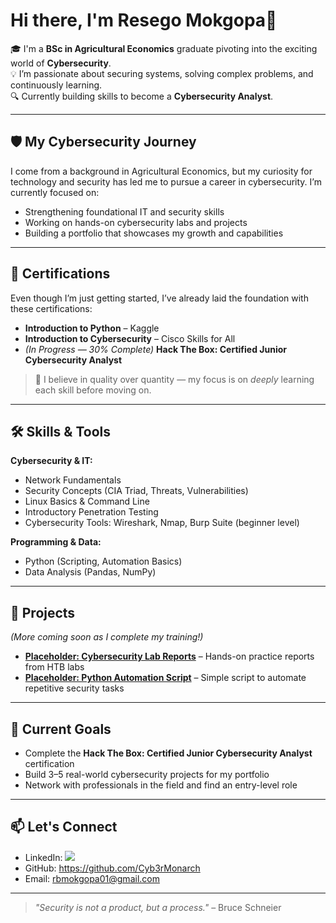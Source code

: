 # Hi there, I'm Resego Mokgopa👋  

🎓 I'm a **BSc in Agricultural Economics** graduate pivoting into the exciting world of **Cybersecurity**.  
💡 I’m passionate about securing systems, solving complex problems, and continuously learning.  
🔍 Currently building skills to become a **Cybersecurity Analyst**.  

---

## 🛡️ My Cybersecurity Journey  

I come from a background in Agricultural Economics, but my curiosity for technology and security has led me to pursue a career in cybersecurity. I’m currently focused on:  
- Strengthening foundational IT and security skills  
- Working on hands-on cybersecurity labs and projects  
- Building a portfolio that showcases my growth and capabilities  

---

## 📜 Certifications  

Even though I’m just getting started, I’ve already laid the foundation with these certifications:  

- **Introduction to Python** – Kaggle  
- **Introduction to Cybersecurity** – Cisco Skills for All  
- *(In Progress — 30% Complete)* **Hack The Box: Certified Junior Cybersecurity Analyst**  

> 🚀 I believe in quality over quantity — my focus is on *deeply* learning each skill before moving on.  

---

## 🛠️ Skills & Tools  

**Cybersecurity & IT:**  
- Network Fundamentals  
- Security Concepts (CIA Triad, Threats, Vulnerabilities)  
- Linux Basics & Command Line  
- Introductory Penetration Testing  
- Cybersecurity Tools: Wireshark, Nmap, Burp Suite (beginner level)  

**Programming & Data:**  
- Python (Scripting, Automation Basics)  
- Data Analysis (Pandas, NumPy)  

---

## 📂 Projects  

*(More coming soon as I complete my training!)*  

- **[Placeholder: Cybersecurity Lab Reports](#)** – Hands-on practice reports from HTB labs  
- **[Placeholder: Python Automation Script](#)** – Simple script to automate repetitive security tasks  

---

## 🎯 Current Goals  

- Complete the **Hack The Box: Certified Junior Cybersecurity Analyst** certification  
- Build 3–5 real-world cybersecurity projects for my portfolio  
- Network with professionals in the field and find an entry-level role  

---

## 📫 Let's Connect  

- LinkedIn: <a href="https://www.linkedin.com/in/resego-mokgopa-749110216"><img src="https://img.shields.io/badge/-LinkedIn-0072b1?&style=for-the-badge&logo=linkedin&logoColor=white" /></a>  
- GitHub: https://github.com/Cyb3rMonarch  
- Email: rbmokgopa01@gmail.com  

---

> *"Security is not a product, but a process."* – Bruce Schneier  
